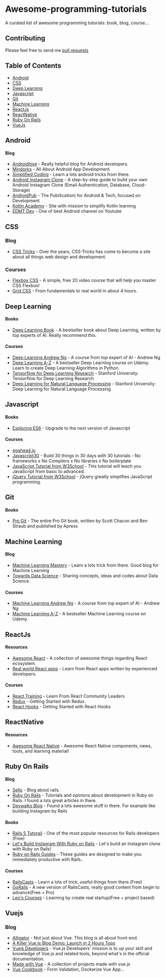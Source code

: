 # Awesome-programming-tutorials

A curated list of awesome programming tutorials: book, blog, course...

## Contributing

Please feel free to send me [pull requests](https://github.com/TranBaVinhSon/awesome-programming-tutorials/pulls)

## Table of Contents

  - [Android](#android)
  - [CSS](#css)
  - [Deep Learning](#deep-learning)
  - [Javascript](#javascript)
  - [Git](#git)
  - [Machine Learning](#machine-learning)
  - [ReactJs](#reactjs)
  - [ReactNative](#reactnavtive)
  - [Ruby On Rails](#ruby-on-rails)
  - [VueJs](#vuejs)

## Android

#### Blog
* [Androidhive](https://www.androidhive.info/) - Really helpful blog for Android developers.
* [Mindorks](https://blog.mindorks.com/) - All About Android App Development.
* [Simplified Coding](http://www.simplifiedcoding.net/) - Learn a lots android tricks from there.
* [Android Instagram Clone](https://codingwithmitch.com/courses/instagram-clone/) - A step-by-step guide to build your own Android Instagram Clone (Email Authentication, Database, Cloud-Storage)
* [AndroidPub](https://android.jlelse.eu/) - The Pub(lication) for Android & Tech, focused on Development
* [Kotlin Academy](https://blog.kotlin-academy.com/) - Site with mission to simplify Kotlin learning
* [EDMT Dev](https://www.youtube.com/channel/UCllewj2bGdqB8U9Ld15INAg) - One of best Android channel on Youtube

## CSS

### Blog
* [CSS Tricks](https://css-tricks.com/) -  Over the years, CSS-Tricks has come to become a site about all things web design and development.

### Courses
* [Flexbox CSS](https://flexbox.io/) - A simple, free 20 video course that will help you master CSS Flexbox!
* [Grid CSS](https://cssgrid.io/) - From fundamentals to real world in about 4 hours.


## Deep Learning  

#### Books
* [Deep Learning Book](http://www.deeplearningbook.org/) - A bestseller book about Deep Learning, written by top experts of AI. Really recommend this.

#### Courses
* [Deep Learning Andrew Ng](https://www.coursera.org/specializations/deep-learning) - A course from top expert of AI - Andrew Ng
* [Deep Learning A-Z](https://www.udemy.com/deeplearning/) - A bestseller Deep Learning course on Udemy. Learn to create Deep Learning Algorithms in Python.
* [Tensorflow for Deep Learning Research](http://web.stanford.edu/class/cs20si/syllabus.html) - Stanford University: Tensorflow for Deep Learning Research
* [Deep Learning for Natural Language Processing](http://cs224d.stanford.edu/syllabus.html) - Stanford University: Deep Learning for Natural Language Processing

## Javascript

#### Books
* [Exploring ES6](http://exploringjs.com/es6/) - Upgrade to the next version of Javascript

#### Courses
* [egghead.io](https://egghead.io/courses)
* [Javascript30](https://javascript30.com/) - Build 30 things in 30 days with 30 tutorials - No frameworks x No Compilers x No libraries x No boilerplate
* [JavaScript Tutorial from W3School](https://www.w3schools.com/js/default.asp) - This tutorial will teach you JavaScript from basic to advanced.
* [jQuery Tutorial from W3School](https://www.w3schools.com/jquery/default.asp) - jQuery greatly simplifies JavaScript programming.

## Git

#### Books
* [Pro Git](https://git-scm.com/book/en/v2) - The entire Pro Git book, written by Scott Chacon and Ben Straub and published by Apress

## Machine Learning

#### Blog
* [Machine Learning Mastery](https://machinelearningmastery.com/) - Learn a lots trick from there. Good blog for Machine Learning
* [Towards Data Science](https://medium.com/towards-data-science) - Sharing concepts, ideas and codes about Data Science.

#### Courses
* [Machine Learning Andrew Ng](https://www.coursera.org/learn/machine-learning) - A course from top expert of AI - Andrew Ng
* [Machine Learning A-Z](https://www.udemy.com/machinelearning/) - A bestseller Machine Learning course on Udemy.

## ReactJs

#### Resources
* [Awesome React](https://github.com/enaqx/awesome-react) - A collection of awesome things regarding React ecosystem.
* [Real world React apps](https://github.com/jeromedalbert/real-world-react-apps) - Learn from React apps written by experienced developers.

#### Courses
* [React Training](https://reacttraining.com/) - Learn From React Community Leaders
* [Redux](https://egghead.io/courses/getting-started-with-redux) - Getting Started with Redux.
* [React Hooks](https://www.valentinog.com/blog/hooks/) - Getting Started with React Hooks

## ReactNative

#### Resources
* [Awesome React Native](http://www.awesome-react-native.com/) - Awesome React Native components, news, tools, and learning material!

## Ruby On Rails

#### Blog
* [Sello](https://medium.com/selleo) - Blog about rails.
* [Ruby On Rails](https://medium.com/ruby-on-rails) - Tutorials and opinions about development in Ruby on Rails. I found a lots great articles in there.
* [Devwalks Blog](https://www.devwalks.com/blog/) - Found a lots awesome stuff in there. For example like building Instagram by Rails

#### Books
* [Rails 5 Tutorail](https://www.railstutorial.org/) - One of the most popular resources for Rails developers (Free)
* [Let's Build Instagram With Ruby on Rails](https://github.com/benwalks/Lets-Build-Instagram-Free-Book) - Let's build an Instagram clone with Ruby on Rails!
* [Ruby on Rails Guides](http://guides.rubyonrails.org/) - These guides are designed to make you immediately productive with Rails..

#### Courses
* [RailsCasts](http://railscasts.com/) - Learn a lots of trick, useful things from there.(Free)
* [GoRails](http://gorails.com/) - A new version of RailsCasts, really good content from begin to advance(Free + Pro)
* [Leo's Courses](https://code4startup.com/projects) - Learning by create real startup(Free + project based)

## Vuejs

### Blog
* [Alligator](https://alligator.io/vuejs/) - Not just about Vue. This blog is all about front-end.
* [A Killer Vue.js Blog Demo: Launch in 2 Hours Tops](https://snipcart.com/blog/vuejs-blog-demo)
* [Vuejs Developers](https://medium.com/js-dojo) - Vue.js Developers' mission is to up your skill and knowledge of Vue.js and related tools, beyond what's in the official documentation.
* [Made with Vue](https://madewithvuejs.com/) - A collection of projects made with vue.js
* [Vue Cookbook](https://vuejs.org/v2/cookbook/) - Form Validation, Dockerize Vue App...
